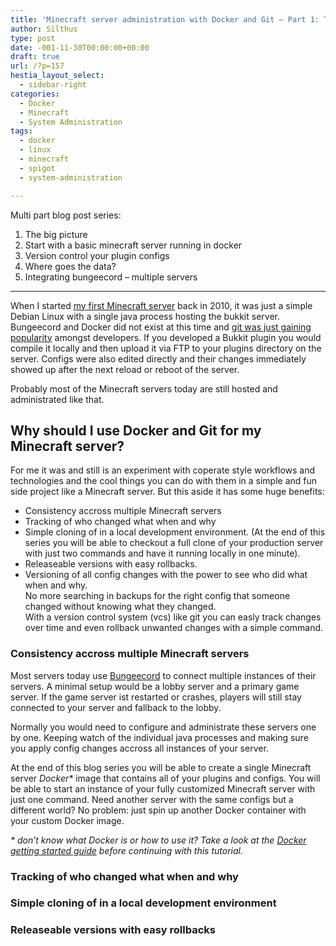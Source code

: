 ```yaml
---
title: 'Minecraft server administration with Docker and Git – Part 1: The big picture'
author: Silthus
type: post
date: -001-11-30T00:00:00+00:00
draft: true
url: /?p=157
hestia_layout_select:
  - sidebar-right
categories:
  - Docker
  - Minecraft
  - System Administration
tags:
  - docker
  - linux
  - minecraft
  - spigot
  - system-administration

---
```

Multi part blog post series:

  1. The big picture
  2. Start with a basic minecraft server running in docker
  3. Version control your plugin configs
  4. Where goes the data?
  5. Integrating bungeecord &#8211; multiple servers

* * *

When I started [my first Minecraft server][1] back in 2010, it was just a simple Debian Linux with a single java process hosting the bukkit server. Bungeecord and Docker did not exist at this time and [git was just gaining popularity][2] amongst developers. If you developed a Bukkit plugin you would compile it locally and then upload it via FTP to your plugins directory on the server. Configs were also edited directly and their changes immediately showed up after the next reload or reboot of the server.

Probably most of the Minecraft servers today are still hosted and administrated like that.

## Why should I use Docker and Git for my Minecraft server?

For me it was and still is an experiment with coperate style workflows and technologies and the cool things you can do with them in a simple and fun side project like a Minecraft server. But this aside it has some huge benefits:

  * Consistency accross multiple Minecraft servers
  * Tracking of who changed what when and why
  * Simple cloning of in a local development environment. (At the end of this series you will be able to checkout a full clone of your production server with just two commands and have it running locally in one minute).
  * Releaseable versions with easy rollbacks.
  * Versioning of all config changes with the power to see who did what when and why.  
    No more searching in backups for the right config that someone changed without knowing what they changed.  
    With a version control system (vcs) like git you can easly track changes over time and even rollback unwanted changes with a simple command.

### Consistency accross multiple Minecraft servers

Most servers today use [Bungeecord][3] to connect multiple instances of their servers. A minimal setup would be a lobby server and a primary game server. If the game server ist restarted or crashes, players will still stay connected to your server and fallback to the lobby.

Normally you would need to configure and administrate these servers one by one. Keeping watch of the individual java processes and making sure you apply config changes accross all instances of your server.

At the end of this blog series you will be able to create a single Minecraft server _Docker*_ image that contains all of your plugins and configs. You will be able to start an instance of your fully customized Minecraft server with just one command. Need another server with the same configs but a different world? No problem: just spin up another Docker container with your custom Docker image.

_* don&#8217;t know what Docker is or how to use it? Take a look at the [Docker getting started guide][4] before continuing with this tutorial._

### Tracking of who changed what when and why

### Simple cloning of in a local development environment

### Releaseable versions with easy rollbacks

 [1]: https://michaelreichenbach.de/why-my-minecraft-server-failed-octalysis-analysis/
 [2]: https://hackernoon.com/how-git-changed-the-history-of-software-version-control-5f2c0a0850df
 [3]: https://github.com/SpigotMC/BungeeCord
 [4]: https://docs.docker.com/get-started/
